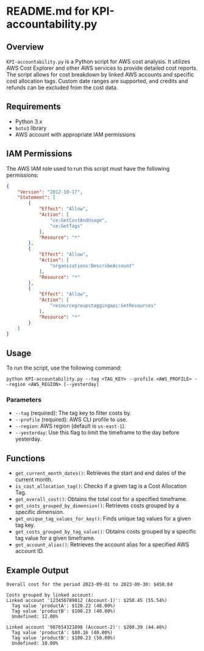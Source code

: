 # README.md for KPI-accountability.py

## Overview

`KPI-accountability.py` is a Python script for AWS cost analysis. It utilizes AWS Cost Explorer and other AWS services to provide detailed cost reports. The script allows for cost breakdown by linked AWS accounts and specific cost allocation tags. Custom date ranges are supported, and credits and refunds can be excluded from the cost data.

## Requirements

- Python 3.x
- `boto3` library
- AWS account with appropriate IAM permissions

## IAM Permissions

The AWS IAM role used to run this script must have the following permissions:

```json
{
    "Version": "2012-10-17",
    "Statement": [
        {
            "Effect": "Allow",
            "Action": [
                "ce:GetCostAndUsage",
                "ce:GetTags"
            ],
            "Resource": "*"
        },
        {
            "Effect": "Allow",
            "Action": [
                "organizations:DescribeAccount"
            ],
            "Resource": "*"
        },
        {
            "Effect": "Allow",
            "Action": [
                "resourcegroupstaggingapi:GetResources"
            ],
            "Resource": "*"
        }
    ]
}
```

## Usage

To run the script, use the following command:

```
python KPI-accountability.py --tag <TAG_KEY> --profile <AWS_PROFILE> --region <AWS_REGION> [--yesterday]
```

### Parameters

- `--tag` (required): The tag key to filter costs by.
- `--profile` (required): AWS CLI profile to use.
- `--region`: AWS region (default is `us-east-1`).
- `--yesterday`: Use this flag to limit the timeframe to the day before yesterday.

## Functions

- `get_current_month_dates()`: Retrieves the start and end dates of the current month.
- `is_cost_allocation_tag()`: Checks if a given tag is a Cost Allocation Tag.
- `get_overall_cost()`: Obtains the total cost for a specified timeframe.
- `get_costs_grouped_by_dimension()`: Retrieves costs grouped by a specific dimension.
- `get_unique_tag_values_for_key()`: Finds unique tag values for a given tag key.
- `get_costs_grouped_by_tag_value()`: Obtains costs grouped by a specific tag value for a given timeframe.
- `get_account_alias()`: Retrieves the account alias for a specified AWS account ID.

## Example Output

```
Overall cost for the period 2023-09-01 to 2023-09-30: $450.84

Costs grouped by linked account:
Linked account '123456789012 (Account-1)': $250.45 (55.54%)
  Tag value 'productA': $120.22 (48.00%)
  Tag value 'productB': $100.23 (40.00%)
  Undefined: 12.00%

Linked account '987654321098 (Account-2)': $200.39 (44.46%)
  Tag value 'productA': $80.16 (40.00%)
  Tag value 'productB': $100.23 (50.00%)
  Undefined: 10.00%
```
